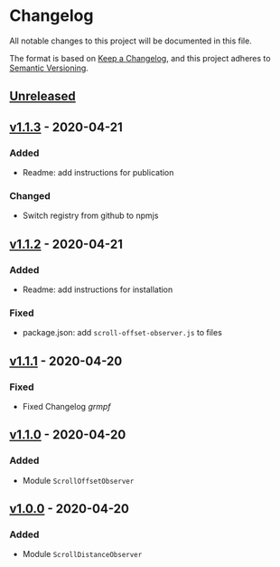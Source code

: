 # Changelog

All notable changes to this project will be documented in this file.

The format is based on [Keep a Changelog](https://keepachangelog.com/en/1.0.0/),
and this project adheres to [Semantic Versioning](https://semver.org/spec/v2.0.0.html).

## [Unreleased]

## [v1.1.3] - 2020-04-21

### Added

- Readme: add instructions for publication

### Changed

- Switch registry from github to npmjs

## [v1.1.2] - 2020-04-21

### Added

- Readme: add instructions for installation

### Fixed

- package.json: add `scroll-offset-observer.js` to files

## [v1.1.1] - 2020-04-20

### Fixed

- Fixed Changelog *grmpf* 

## [v1.1.0] - 2020-04-20

### Added

- Module `ScrollOffsetObserver`

## [v1.0.0] - 2020-04-20

### Added

- Module `ScrollDistanceObserver`

[unreleased]: https://github.com/Pixelherz/reactbox/compare/v1.1.3...HEAD
[v1.1.3]: https://github.com/Pixelherz/reactbox/compare/v1.1.2...v1.1.3
[v1.1.2]: https://github.com/Pixelherz/reactbox/compare/v1.1.1...v1.1.2
[v1.1.1]: https://github.com/Pixelherz/reactbox/compare/v1.1.0...v1.1.1
[v1.1.0]: https://github.com/Pixelherz/reactbox/compare/v1.0.0...v1.1.0
[v1.0.0]: https://github.com/Pixelherz/reactbox/releases/tag/v1.0.0
